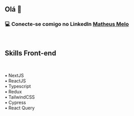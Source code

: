 ## Olá 👋

### 💻 Conecte-se comigo no LinkedIn [Matheus Melo](https://www.linkedin.com/in/matheus-melo-48014228a/)

<br />

## Skills Front-end

<br />

• NextJS <br />
• ReactJS <br />
• Typescript <br />
• Redux <br />
• TailwindCSS <br />
• Cypress <br />
• React Query <br />
